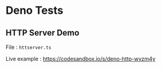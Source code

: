 # Deno Tests

## HTTP Server Demo

File : `httserver.ts`

Live example : https://codesandbox.io/s/deno-http-wvzm4y